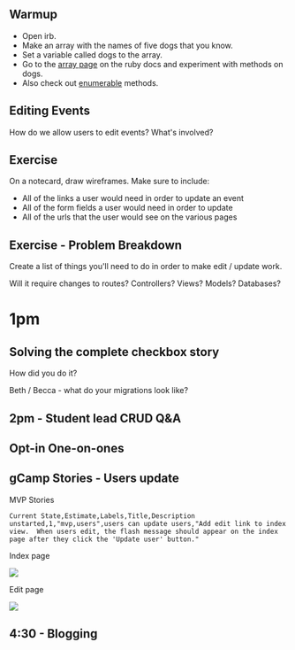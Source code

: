 ## Warmup
* Open irb.  
* Make an array with the names of five dogs that you know.
* Set a variable called dogs to the array.
* Go to the [array page](http://www.ruby-doc.org/core-2.1.3/Array.html) on the ruby docs and experiment with methods on dogs.
* Also check out [enumerable](http://ruby-doc.org/core-2.1.4/Enumerable.html) methods.

## Editing Events

How do we allow users to edit events?  What's involved?

## Exercise

On a notecard, draw wireframes.  Make sure to include:

* All of the links a user would need in order to update an event
* All of the form fields a user would need in order to update
* All of the urls that the user would see on the various pages

## Exercise - Problem Breakdown

Create a list of things you'll need to do in order to make edit / update work.

Will it require changes to routes?  Controllers?  Views?  Models?  Databases?

# 1pm

## Solving the complete checkbox story

How did you do it?

Beth / Becca  - what do your migrations look like?

## 2pm - Student lead CRUD Q&A

## Opt-in One-on-ones

## gCamp Stories - Users update

MVP Stories

```
Current State,Estimate,Labels,Title,Description
unstarted,1,"mvp,users",users can update users,"Add edit link to index view.  When users edit, the flash message should appear on the index page after they click the 'Update user' button."
```

Index page

![](https://galvanize.mybalsamiq.com/mockups/2391990.png?key=dd6f91232218fa4d6cbf663738e10e0cfca3e151)

Edit page

![](https://galvanize.mybalsamiq.com/mockups/2374021.png?key=dd6f91232218fa4d6cbf663738e10e0cfca3e151)

## 4:30 - Blogging
